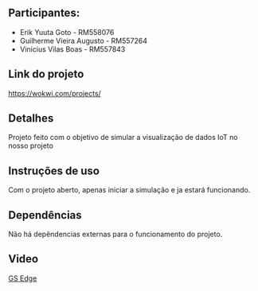 ## Participantes:

- Erik Yuuta Goto - RM558076
- Guilherme Vieira Augusto - RM557264
- Vinicius Vilas Boas - RM557843

## Link do projeto

https://wokwi.com/projects/

## Detalhes

Projeto feito com o objetivo de simular a visualização de dados IoT no nosso projeto

## Instruções de uso

Com o projeto aberto, apenas iniciar a simulação e ja estará funcionando.

## Dependências

Não há depêndencias externas para o funcionamento do projeto.

## Video

[GS Edge]()

